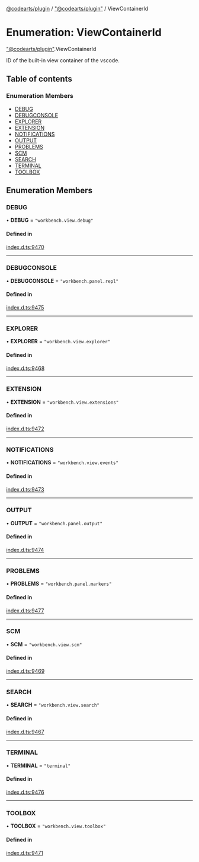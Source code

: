 [@codearts/plugin](../README.md) / ["@codearts/plugin"](../modules/_codearts_plugin_.md) / ViewContainerId

# Enumeration: ViewContainerId

["@codearts/plugin"](../modules/_codearts_plugin_.md).ViewContainerId

ID of the built-in view container of the vscode.

## Table of contents

### Enumeration Members

- [DEBUG](codearts_plugin_.ViewContainerId.md#debug)
- [DEBUGCONSOLE](codearts_plugin_.ViewContainerId.md#debugconsole)
- [EXPLORER](codearts_plugin_.ViewContainerId.md#explorer)
- [EXTENSION](codearts_plugin_.ViewContainerId.md#extension)
- [NOTIFICATIONS](codearts_plugin_.ViewContainerId.md#notifications)
- [OUTPUT](codearts_plugin_.ViewContainerId.md#output)
- [PROBLEMS](codearts_plugin_.ViewContainerId.md#problems)
- [SCM](codearts_plugin_.ViewContainerId.md#scm)
- [SEARCH](codearts_plugin_.ViewContainerId.md#search)
- [TERMINAL](codearts_plugin_.ViewContainerId.md#terminal)
- [TOOLBOX](codearts_plugin_.ViewContainerId.md#toolbox)

## Enumeration Members

### DEBUG

• **DEBUG** = ``"workbench.view.debug"``

#### Defined in

[index.d.ts:9470](https://github.com/huaweicloud/cloudide-plugin-api/blob/03b481c/index.d.ts#L9470)

___

### DEBUGCONSOLE

• **DEBUGCONSOLE** = ``"workbench.panel.repl"``

#### Defined in

[index.d.ts:9475](https://github.com/huaweicloud/cloudide-plugin-api/blob/03b481c/index.d.ts#L9475)

___

### EXPLORER

• **EXPLORER** = ``"workbench.view.explorer"``

#### Defined in

[index.d.ts:9468](https://github.com/huaweicloud/cloudide-plugin-api/blob/03b481c/index.d.ts#L9468)

___

### EXTENSION

• **EXTENSION** = ``"workbench.view.extensions"``

#### Defined in

[index.d.ts:9472](https://github.com/huaweicloud/cloudide-plugin-api/blob/03b481c/index.d.ts#L9472)

___

### NOTIFICATIONS

• **NOTIFICATIONS** = ``"workbench.view.events"``

#### Defined in

[index.d.ts:9473](https://github.com/huaweicloud/cloudide-plugin-api/blob/03b481c/index.d.ts#L9473)

___

### OUTPUT

• **OUTPUT** = ``"workbench.panel.output"``

#### Defined in

[index.d.ts:9474](https://github.com/huaweicloud/cloudide-plugin-api/blob/03b481c/index.d.ts#L9474)

___

### PROBLEMS

• **PROBLEMS** = ``"workbench.panel.markers"``

#### Defined in

[index.d.ts:9477](https://github.com/huaweicloud/cloudide-plugin-api/blob/03b481c/index.d.ts#L9477)

___

### SCM

• **SCM** = ``"workbench.view.scm"``

#### Defined in

[index.d.ts:9469](https://github.com/huaweicloud/cloudide-plugin-api/blob/03b481c/index.d.ts#L9469)

___

### SEARCH

• **SEARCH** = ``"workbench.view.search"``

#### Defined in

[index.d.ts:9467](https://github.com/huaweicloud/cloudide-plugin-api/blob/03b481c/index.d.ts#L9467)

___

### TERMINAL

• **TERMINAL** = ``"terminal"``

#### Defined in

[index.d.ts:9476](https://github.com/huaweicloud/cloudide-plugin-api/blob/03b481c/index.d.ts#L9476)

___

### TOOLBOX

• **TOOLBOX** = ``"workbench.view.toolbox"``

#### Defined in

[index.d.ts:9471](https://github.com/huaweicloud/cloudide-plugin-api/blob/03b481c/index.d.ts#L9471)
